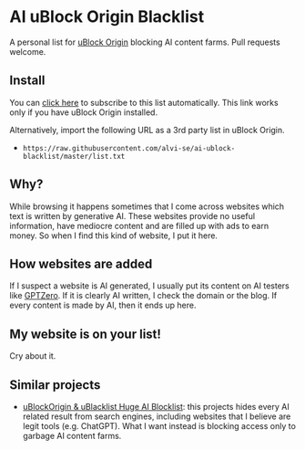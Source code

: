 # AI uBlock Origin Blacklist
A personal list for [uBlock Origin](https://github.com/gorhill/uBlock) blocking AI content farms. Pull requests welcome.

## Install
You can [click here](https://subscribe.adblockplus.org/?location=https%3A%2F%2Fraw%2Egithubusercontent%2Ecom%2Falvi%2Dse%2Fai%2Dublock%2Dblacklist%2Fmaster%2Flist%2Etxt&title=AI%20Content%20Farms) to subscribe to this list automatically. This link works only if you have uBlock Origin installed.

Alternatively, import the following URL as a 3rd party list in uBlock Origin.
* `https://raw.githubusercontent.com/alvi-se/ai-ublock-blacklist/master/list.txt`

## Why?
While browsing it happens sometimes that I come across websites which text is written by generative AI. These websites provide no useful information, have mediocre content and are filled up with ads to earn money.
So when I find this kind of website, I put it here.

## How websites are added
If I suspect a website is AI generated, I usually put its content on AI testers like [GPTZero](https://gptzero.me/).
If it is clearly AI written, I check the domain or the blog. If every content is made by AI, then it ends up here.

## My website is on your list!
Cry about it.

## Similar projects
- [uBlockOrigin & uBlacklist Huge AI Blocklist](https://github.com/laylavish/uBlockOrigin-HUGE-AI-Blocklist): this projects hides every AI related result from search engines, including
  websites that I believe are legit tools (e.g. ChatGPT). What I want instead is blocking access only to garbage AI content farms.
